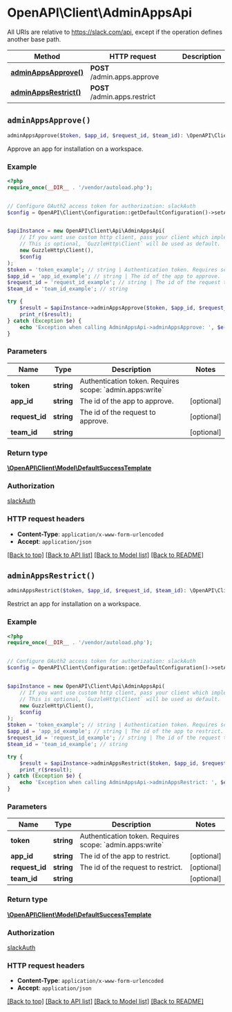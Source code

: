 # OpenAPI\Client\AdminAppsApi

All URIs are relative to https://slack.com/api, except if the operation defines another base path.

| Method | HTTP request | Description |
| ------------- | ------------- | ------------- |
| [**adminAppsApprove()**](AdminAppsApi.md#adminAppsApprove) | **POST** /admin.apps.approve |  |
| [**adminAppsRestrict()**](AdminAppsApi.md#adminAppsRestrict) | **POST** /admin.apps.restrict |  |


## `adminAppsApprove()`

```php
adminAppsApprove($token, $app_id, $request_id, $team_id): \OpenAPI\Client\Model\DefaultSuccessTemplate
```



Approve an app for installation on a workspace.

### Example

```php
<?php
require_once(__DIR__ . '/vendor/autoload.php');


// Configure OAuth2 access token for authorization: slackAuth
$config = OpenAPI\Client\Configuration::getDefaultConfiguration()->setAccessToken('YOUR_ACCESS_TOKEN');


$apiInstance = new OpenAPI\Client\Api\AdminAppsApi(
    // If you want use custom http client, pass your client which implements `GuzzleHttp\ClientInterface`.
    // This is optional, `GuzzleHttp\Client` will be used as default.
    new GuzzleHttp\Client(),
    $config
);
$token = 'token_example'; // string | Authentication token. Requires scope: `admin.apps:write`
$app_id = 'app_id_example'; // string | The id of the app to approve.
$request_id = 'request_id_example'; // string | The id of the request to approve.
$team_id = 'team_id_example'; // string

try {
    $result = $apiInstance->adminAppsApprove($token, $app_id, $request_id, $team_id);
    print_r($result);
} catch (Exception $e) {
    echo 'Exception when calling AdminAppsApi->adminAppsApprove: ', $e->getMessage(), PHP_EOL;
}
```

### Parameters

| Name | Type | Description  | Notes |
| ------------- | ------------- | ------------- | ------------- |
| **token** | **string**| Authentication token. Requires scope: &#x60;admin.apps:write&#x60; | |
| **app_id** | **string**| The id of the app to approve. | [optional] |
| **request_id** | **string**| The id of the request to approve. | [optional] |
| **team_id** | **string**|  | [optional] |

### Return type

[**\OpenAPI\Client\Model\DefaultSuccessTemplate**](../Model/DefaultSuccessTemplate.md)

### Authorization

[slackAuth](../../README.md#slackAuth)

### HTTP request headers

- **Content-Type**: `application/x-www-form-urlencoded`
- **Accept**: `application/json`

[[Back to top]](#) [[Back to API list]](../../README.md#endpoints)
[[Back to Model list]](../../README.md#models)
[[Back to README]](../../README.md)

## `adminAppsRestrict()`

```php
adminAppsRestrict($token, $app_id, $request_id, $team_id): \OpenAPI\Client\Model\DefaultSuccessTemplate
```



Restrict an app for installation on a workspace.

### Example

```php
<?php
require_once(__DIR__ . '/vendor/autoload.php');


// Configure OAuth2 access token for authorization: slackAuth
$config = OpenAPI\Client\Configuration::getDefaultConfiguration()->setAccessToken('YOUR_ACCESS_TOKEN');


$apiInstance = new OpenAPI\Client\Api\AdminAppsApi(
    // If you want use custom http client, pass your client which implements `GuzzleHttp\ClientInterface`.
    // This is optional, `GuzzleHttp\Client` will be used as default.
    new GuzzleHttp\Client(),
    $config
);
$token = 'token_example'; // string | Authentication token. Requires scope: `admin.apps:write`
$app_id = 'app_id_example'; // string | The id of the app to restrict.
$request_id = 'request_id_example'; // string | The id of the request to restrict.
$team_id = 'team_id_example'; // string

try {
    $result = $apiInstance->adminAppsRestrict($token, $app_id, $request_id, $team_id);
    print_r($result);
} catch (Exception $e) {
    echo 'Exception when calling AdminAppsApi->adminAppsRestrict: ', $e->getMessage(), PHP_EOL;
}
```

### Parameters

| Name | Type | Description  | Notes |
| ------------- | ------------- | ------------- | ------------- |
| **token** | **string**| Authentication token. Requires scope: &#x60;admin.apps:write&#x60; | |
| **app_id** | **string**| The id of the app to restrict. | [optional] |
| **request_id** | **string**| The id of the request to restrict. | [optional] |
| **team_id** | **string**|  | [optional] |

### Return type

[**\OpenAPI\Client\Model\DefaultSuccessTemplate**](../Model/DefaultSuccessTemplate.md)

### Authorization

[slackAuth](../../README.md#slackAuth)

### HTTP request headers

- **Content-Type**: `application/x-www-form-urlencoded`
- **Accept**: `application/json`

[[Back to top]](#) [[Back to API list]](../../README.md#endpoints)
[[Back to Model list]](../../README.md#models)
[[Back to README]](../../README.md)
